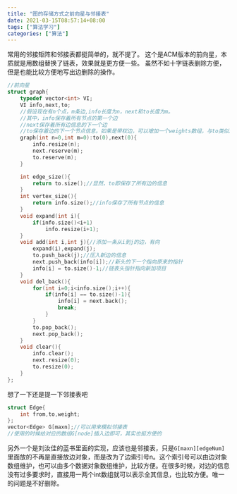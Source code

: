 ```yaml
---
title: "图的存储方式之前向星与邻接表"
date: 2021-03-15T08:57:14+08:00
tags: ["算法学习"]
categories: ["算法"]
---
```

常用的邻接矩阵和邻接表都挺简单的，就不提了。
这个是ACM版本的前向星，本质就是用数组替换了链表，效果就是更方便一些。
虽然不如十字链表删除方便，但是也能比较方便地写出边删除的操作。
```cpp
//前向星
struct graph{
    typedef vector<int> VI;
    VI info,next,to;
    //假设现在有n个点，m条边,info长度为n，next和to长度为m。
    //其中，info保存着所有节点的第一个边
    //next保存着所有边信息的下一个边
    //to保存着边的下一个节点信息。如果是带权边，可以增加一个weights数组，与to类似。（所有边增加主要加的是to）
    graph(int n=0,int m=0):to(0),next(0){
        info.resize(n);
        next.reserve(m);
        to.reserve(m);
    }

    int edge_size(){
        return to.size();//显然，to即保存了所有边的信息
    }
    int vertex_size(){
        return info.size();//info保存了所有节点的信息
    }
    void expand(int i){
        if(info.size()<i+1)
            info.resize(i+1);
    }
    void add(int i,int j){//添加一条从i到j的边，有向
        expand(i),expand(j);
        to.push_back(j);//压入新边的信息
        next.push_back(info[i]);//新头的下一个指向原来的指针
        info[i] = to.size()-1;//链表头指针指向新加项目
    }
    void del_back(){
        for(int i=0;i<info.size();i++){
            if(info[i] == to.size()-1){
                info[i] = next.back();
                break;
            }
        }
        to.pop_back();
        next.pop_back();
    }
    void clear(){
        info.clear();
        next.resize(0);
        to.resize(0);
    }
};
```

想了一下还是提一下邻接表吧

```cpp
struct Edge{
    int from,to,weight;
};
vector<Edge> G[maxn];//可以用来模拟邻接表
//使用的时候给对应的数组G[node]插入边即可，其实也挺方便的
```

另外一个是刘汝佳的蓝书里面的实现，应该也是邻接表，只是`G[maxn][edgeNum]`里面放的不再是直接放边对象，而是改为了边索引号n。这个索引号可以由边对象数组维护，也可以由多个数据对象数组维护，比较方便。在很多时候，对边的信息没有过多要求时，直接用一两个int数组就可以表示全其信息，也比较方便。唯一的问题是不好删除。